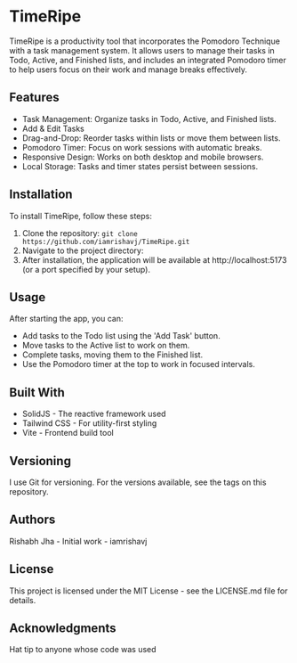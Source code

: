 # TimeRipe

TimeRipe is a productivity tool that incorporates the Pomodoro Technique with a task management system. It allows users to manage their tasks in Todo, Active, and Finished lists, and includes an integrated Pomodoro timer to help users focus on their work and manage breaks effectively.

## Features

- Task Management: Organize tasks in Todo, Active, and Finished lists.
- Add & Edit Tasks
- Drag-and-Drop: Reorder tasks within lists or move them between lists.
- Pomodoro Timer: Focus on work sessions with automatic breaks.
- Responsive Design: Works on both desktop and mobile browsers.
- Local Storage: Tasks and timer states persist between sessions.

## Installation

To install TimeRipe, follow these steps:

1. Clone the repository: `git clone https://github.com/iamrishavj/TimeRipe.git`
2. Navigate to the project directory:
3. After installation, the application will be available at http://localhost:5173 (or a port specified by your setup).

## Usage

After starting the app, you can:

- Add tasks to the Todo list using the 'Add Task' button.
- Move tasks to the Active list to work on them.
- Complete tasks, moving them to the Finished list.
- Use the Pomodoro timer at the top to work in focused intervals.

## Built With

- SolidJS - The reactive framework used
- Tailwind CSS - For utility-first styling
- Vite - Frontend build tool

## Versioning

I use Git for versioning. For the versions available, see the tags on this repository.

## Authors

Rishabh Jha - Initial work - iamrishavj

## License

This project is licensed under the MIT License - see the LICENSE.md file for details.

## Acknowledgments

Hat tip to anyone whose code was used
